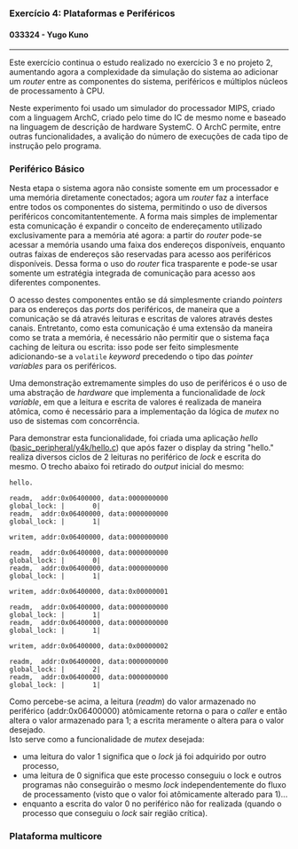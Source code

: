 ### Exercício 4: Plataformas e Periféricos
#### 033324 - Yugo Kuno

---

Este exercício continua o estudo realizado no exercício 3 e no projeto 2, aumentando agora a complexidade da simulação do sistema ao adicionar um _router_ entre as componentes do sistema, periféricos e múltiplos núcleos de processamento à CPU.

Neste experimento foi usado um simulador do processador MIPS, criado com a linguagem ArchC, criado pelo time do IC de mesmo nome e baseado na linguagem de descrição de hardware SystemC. O ArchC permite, entre outras funcionalidades, a avalição do número de execuções de cada tipo de instrução pelo programa.

### Periférico Básico

Nesta etapa o sistema agora não consiste somente em um processador e uma memória diretamente conectados; agora um _router_ faz a interface entre todos os componentes do sistema, permitindo o uso de diversos periféricos concomitantentemente. A forma mais simples de implementar esta comunicação é expandir o conceito de endereçamento utilizado exclusivamente para a memória até agora: a partir do _router_ pode-se acessar a memória usando uma faixa dos endereços disponíveis, enquanto outras faixas de endereços são reservadas para acesso aos periféricos disponíveis. Dessa forma o uso do _router_ fica trasparente e pode-se usar somente um estratégia integrada de comunicação para acesso aos diferentes componentes.

O acesso destes componentes então se dá simplesmente criando _pointers_ para os endereços das _ports_ dos periféricos, de maneira que a comunicação se dá através leituras e escritas de valores através destes canais. Entretanto, como esta comunicação é uma extensão da maneira como se trata a memória, é necessário não permitir que o sistema faça caching de leitura ou escrita: isso pode ser feito simplesmente adicionando-se a `volatile` _keyword_ precedendo o tipo das _pointer variables_ para os periféricos.

Uma demonstração extremamente simples do uso de periféricos é o uso de uma abstração de _hardware_ que implementa a funcionalidade de _lock variable_, em que a leitura e escrita de valores é realizada de maneira atômica, como é necessário para a implementação da lógica de _mutex_ no uso de sistemas com concorrência.

Para demonstrar esta funcionalidade, foi criada uma aplicação _hello_ ([basic_peripheral/y4k/hello.c](y4k/hello.c)) que após fazer o display da string "hello." realiza diversos ciclos de 2 leituras no periférico de _lock_ e escrita do mesmo. O trecho abaixo foi retirado do _output_ inicial do mesmo:  
```
hello.

readm,  addr:0x06400000, data:0000000000
global_lock: |       0|
readm,  addr:0x06400000, data:0000000000
global_lock: |       1|

writem, addr:0x06400000, data:0000000000

readm,  addr:0x06400000, data:0000000000
global_lock: |       0|
readm,  addr:0x06400000, data:0000000000
global_lock: |       1|

writem, addr:0x06400000, data:0x00000001

readm,  addr:0x06400000, data:0000000000
global_lock: |       1|
readm,  addr:0x06400000, data:0000000000
global_lock: |       1|

writem, addr:0x06400000, data:0x00000002

readm,  addr:0x06400000, data:0000000000
global_lock: |       2|
readm,  addr:0x06400000, data:0000000000
global_lock: |       1|
```

Como percebe-se acima, a leitura (_readm_) do valor armazenado no periférico (addr:0x06400000) atômicamente retorna o para o _caller_ e então altera o valor armazenado para 1; a escrita meramente o altera para o valor desejado.  
Isto serve como a funcionalidade de _mutex_ desejada:
- uma leitura do valor 1 significa que o _lock_ já foi adquirido por outro processo,
- uma leitura de 0 significa que este processo conseguiu o lock e outros programas não conseguirão o mesmo _lock_ independentemente do fluxo de processamento (visto que o valor foi atômicamente alterado para 1)...
- enquanto a escrita do valor 0 no periférico não for realizada (quando o processo que conseguiu o _lock_ sair região crítica).



### Plataforma multicore

